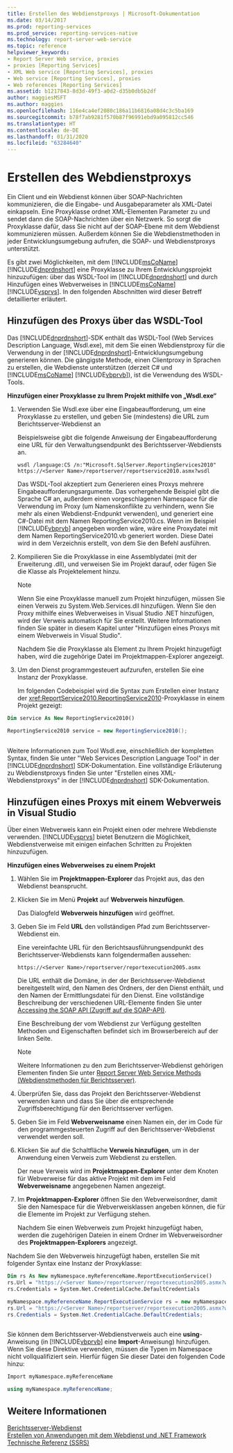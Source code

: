 ```yaml
---
title: Erstellen des Webdienstproxys | Microsoft-Dokumentation
ms.date: 03/14/2017
ms.prod: reporting-services
ms.prod_service: reporting-services-native
ms.technology: report-server-web-service
ms.topic: reference
helpviewer_keywords:
- Report Server Web service, proxies
- proxies [Reporting Services]
- XML Web service [Reporting Services], proxies
- Web service [Reporting Services], proxies
- Web references [Reporting Services]
ms.assetid: b1217843-8d3d-49f3-a0d2-d35b0db5b2df
author: maggiesMSFT
ms.author: maggies
ms.openlocfilehash: 116e4ca4ef2080c186a11b6816a08d4c3c5ba169
ms.sourcegitcommit: b78f7ab9281f570b87f96991ebd9a095812cc546
ms.translationtype: HT
ms.contentlocale: de-DE
ms.lasthandoff: 01/31/2020
ms.locfileid: "63284640"
---
```

# <a name="creating-the-web-service-proxy"></a>Erstellen des Webdienstproxys
  Ein Client und ein Webdienst können über SOAP-Nachrichten kommunizieren, die die Eingabe- und Ausgabeparameter als XML-Datei einkapseln. Eine Proxyklasse ordnet XML-Elementen Parameter zu und sendet dann die SOAP-Nachrichten über ein Netzwerk. So sorgt die Proxyklasse dafür, dass Sie nicht auf der SOAP-Ebene mit dem Webdienst kommunizieren müssen. Außerdem können Sie die Webdienstmethoden in jeder Entwicklungsumgebung aufrufen, die SOAP- und Webdienstproxys unterstützt.  
  
 Es gibt zwei Möglichkeiten, mit dem [!INCLUDE[msCoName](../../../includes/msconame-md.md)] [!INCLUDE[dnprdnshort](../../../includes/dnprdnshort-md.md)] eine Proxyklasse zu Ihrem Entwicklungsprojekt hinzuzufügen: über das WSDL-Tool im [!INCLUDE[dnprdnshort](../../../includes/dnprdnshort-md.md)] und durch Hinzufügen eines Webverweises in [!INCLUDE[msCoName](../../../includes/msconame-md.md)] [!INCLUDE[vsprvs](../../../includes/vsprvs-md.md)]. In den folgenden Abschnitten wird dieser Betreff detaillierter erläutert.  
  
## <a name="adding-the-proxy-using-the-wsdl-tool"></a>Hinzufügen des Proxys über das WSDL-Tool  
 Das [!INCLUDE[dnprdnshort](../../../includes/dnprdnshort-md.md)]-SDK enthält das WSDL-Tool (Web Services Description Language, Wsdl.exe), mit dem Sie einen Webdienstproxy für die Verwendung in der [!INCLUDE[dnprdnshort](../../../includes/dnprdnshort-md.md)]-Entwicklungsumgebung generieren können. Die gängigste Methode, einen Clientproxy in Sprachen zu erstellen, die Webdienste unterstützen (derzeit C# und [!INCLUDE[msCoName](../../../includes/msconame-md.md)] [!INCLUDE[vbprvb](../../../includes/vbprvb-md.md)]), ist die Verwendung des WSDL-Tools.  
  
 **Hinzufügen einer Proxyklasse zu Ihrem Projekt mithilfe von „Wsdl.exe“**  
  
1.  Verwenden Sie Wsdl.exe über eine Eingabeaufforderung, um eine Proxyklasse zu erstellen, und geben Sie (mindestens) die URL zum Berichtsserver-Webdienst an  
  
     Beispielsweise gibt die folgende Anweisung der Eingabeaufforderung eine URL für den Verwaltungsendpunkt des Berichtsserver-Webdiensts an.  
  
    ```  
    wsdl /language:CS /n:"Microsoft.SqlServer.ReportingServices2010" https://<Server Name>/reportserver/reportservice2010.asmx?wsdl  
    ```  
  
     Das WSDL-Tool akzeptiert zum Generieren eines Proxys mehrere Eingabeaufforderungsargumente. Das vorhergehende Beispiel gibt die Sprache C# an, außerdem einen vorgeschlagenen Namespace für die Verwendung im Proxy (um Namenskonflikte zu verhindern, wenn Sie mehr als einen Webdienst-Endpunkt verwenden), und generiert eine C#-Datei mit dem Namen ReportingService2010.cs. Wenn im Beispiel [!INCLUDE[vbprvb](../../../includes/vbprvb-md.md)] angegeben worden wäre, wäre eine Proxydatei mit dem Namen ReportingService2010.vb generiert worden. Diese Datei wird in dem Verzeichnis erstellt, von dem Sie den Befehl ausführen.  
  
2.  Kompilieren Sie die Proxyklasse in eine Assemblydatei (mit der Erweiterung .dll), und verweisen Sie im Projekt darauf, oder fügen Sie die Klasse als Projektelement hinzu.  
  
    > [!NOTE]  
    >  Wenn Sie eine Proxyklasse manuell zum Projekt hinzufügen, müssen Sie einen Verweis zu System.Web.Services.dll hinzufügen. Wenn Sie den Proxy mithilfe eines Webverweises in Visual Studio .NET hinzufügen, wird der Verweis automatisch für Sie erstellt. Weitere Informationen finden Sie später in diesem Kapitel unter "Hinzufügen eines Proxys mit einem Webverweis in Visual Studio".  
  
     Nachdem Sie die Proxyklasse als Element zu Ihrem Projekt hinzugefügt haben, wird die zugehörige Datei im Projektmappen-Explorer angezeigt.  
  
3.  Um den Dienst programmgesteuert aufzurufen, erstellen Sie eine Instanz der Proxyklasse.  
  
     Im folgenden Codebeispiel wird die Syntax zum Erstellen einer Instanz der <xref:ReportService2010.ReportingService2010>-Proxyklasse in einem Projekt gezeigt:  
  
```vb  
Dim service As New ReportingService2010()  
```  
  
```csharp  
ReportingService2010 service = new ReportingService2010();  
  
```  
  
 Weitere Informationen zum Tool Wsdl.exe, einschließlich der kompletten Syntax, finden Sie unter "Web Services Description Language Tool" in der [!INCLUDE[dnprdnshort](../../../includes/dnprdnshort-md.md)] SDK-Dokumentation. Eine vollständige Erläuterung zu Webdienstproxys finden Sie unter "Erstellen eines XML-Webdienstproxys" in der [!INCLUDE[dnprdnshort](../../../includes/dnprdnshort-md.md)] SDK-Dokumentation.  
  
## <a name="adding-the-proxy-using-a-web-reference-in-visual-studio"></a>Hinzufügen eines Proxys mit einem Webverweis in Visual Studio  
 Über einen Webverweis kann ein Projekt einen oder mehrere Webdienste verwenden. [!INCLUDE[vsprvs](../../../includes/vsprvs-md.md)] bietet Benutzern die Möglichkeit, Webdienstverweise mit einigen einfachen Schritten zu Projekten hinzuzufügen.  
  
 **Hinzufügen eines Webverweises zu einem Projekt**  
  
1.  Wählen Sie im **Projektmappen-Explorer** das Projekt aus, das den Webdienst beansprucht.  
  
2.  Klicken Sie im Menü **Projekt** auf **Webverweis hinzufügen**.  
  
     Das Dialogfeld **Webverweis hinzufügen** wird geöffnet.  
  
3.  Geben Sie im Feld **URL** den vollständigen Pfad zum Berichtsserver-Webdienst ein.  
  
     Eine vereinfachte URL für den Berichtsausführungsendpunkt des Berichtsserver-Webdiensts kann folgendermaßen aussehen:  
  
    ```  
    https://<Server Name>/reportserver/reportexecution2005.asmx  
    ```  
  
     Die URL enthält die Domäne, in der der Berichtsserver-Webdienst bereitgestellt wird, den Namen des Ordners, der den Dienst enthält, und den Namen der Ermittlungsdatei für den Dienst. Eine vollständige Beschreibung der verschiedenen URL-Elemente finden Sie unter [Accessing the SOAP API (Zugriff auf die SOAP-API)](../../../reporting-services/report-server-web-service/accessing-the-soap-api.md).  
  
     Eine Beschreibung der vom Webdienst zur Verfügung gestellten Methoden und Eigenschaften befindet sich im Browserbereich auf der linken Seite.  
  
    > [!NOTE]  
    >  Weitere Informationen zu den zum Berichtsserver-Webdienst gehörigen Elementen finden Sie unter [Report Server Web Service Methods (Webdienstmethoden für Berichtsserver)](../../../reporting-services/report-server-web-service/methods/report-server-web-service-methods.md).  
  
4.  Überprüfen Sie, dass das Projekt den Berichtsserver-Webdienst verwenden kann und dass Sie über die entsprechende Zugriffsberechtigung für den Berichtsserver verfügen.  
  
5.  Geben Sie im Feld **Webverweisname** einen Namen ein, der im Code für den programmgesteuerten Zugriff auf den Berichtsserver-Webdienst verwendet werden soll.  
  
6.  Klicken Sie auf die Schaltfläche **Verweis hinzufügen**, um in der Anwendung einen Verweis zum Webdienst zu erstellen.  
  
     Der neue Verweis wird im **Projektmappen-Explorer** unter dem Knoten für Webverweise für das aktive Projekt mit dem im Feld **Webverweisname** angegebenen Namen angezeigt.  
  
7.  Im **Projektmappen-Explorer** öffnen Sie den Webverweisordner, damit Sie den Namespace für die Webverweisklassen angeben können, die für die Elemente im Projekt zur Verfügung stehen.  
  
     Nachdem Sie einen Webverweis zum Projekt hinzugefügt haben, werden die zugehörigen Dateien in einem Ordner im Webverweisordner des **Projektmappen-Explorers** angezeigt.  
  
 Nachdem Sie den Webverweis hinzugefügt haben, erstellen Sie mit folgender Syntax eine Instanz der Proxyklasse:  
  
```vb  
Dim rs As New myNamespace.myReferenceName.ReportExecutionService()  
rs.Url = "https://<Server Name>/reportserver/reportexecution2005.asmx?wsdl"  
rs.Credentials = System.Net.CredentialCache.DefaultCredentials  
```  
  
```csharp  
myNamespace.myReferenceName.ReportExecutionService rs = new myNamespace.myReferenceName.ReportExecutionService();  
rs.Url = "https://<Server Name>/reportserver/reportexecution2005.asmx?wsdl";  
rs.Credentials = System.Net.CredentialCache.DefaultCredentials;  
  
```  
  
 Sie können dem Berichtsserver-Webdienstverweis auch eine **using**-Anweisung (in [!INCLUDE[vbprvb](../../../includes/vbprvb-md.md)] eine **Import**-Anweisung) hinzufügen. Wenn Sie diese Direktive verwenden, müssen die Typen im Namespace nicht vollqualifiziert sein. Hierfür fügen Sie dieser Datei den folgenden Code hinzu:  
  
```vb  
Import myNamespace.myReferenceName  
```  
  
```csharp  
using myNamespace.myReferenceName;  
```  
  
## <a name="see-also"></a>Weitere Informationen  
 [Berichtsserver-Webdienst](../../../reporting-services/report-server-web-service/report-server-web-service.md)   
 [Erstellen von Anwendungen mit dem Webdienst und .NET Framework](../../../reporting-services/report-server-web-service/net-framework/building-applications-using-the-web-service-and-the-net-framework.md)   
 [Technische Referenz (SSRS)](../../../reporting-services/technical-reference-ssrs.md)  
  
  
